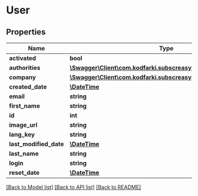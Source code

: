 # User

## Properties
Name | Type | Description | Notes
------------ | ------------- | ------------- | -------------
**activated** | **bool** |  | 
**authorities** | [**\Swagger\Client\com.kodfarki.subscreasy.client.model\Authority[]**](Authority.md) |  | [optional] 
**company** | [**\Swagger\Client\com.kodfarki.subscreasy.client.model\Company**](Company.md) |  | [optional] 
**created_date** | [**\DateTime**](\DateTime.md) |  | [optional] 
**email** | **string** |  | [optional] 
**first_name** | **string** |  | [optional] 
**id** | **int** |  | [optional] 
**image_url** | **string** |  | [optional] 
**lang_key** | **string** |  | [optional] 
**last_modified_date** | [**\DateTime**](\DateTime.md) |  | [optional] 
**last_name** | **string** |  | [optional] 
**login** | **string** |  | 
**reset_date** | [**\DateTime**](\DateTime.md) |  | [optional] 

[[Back to Model list]](../README.md#documentation-for-models) [[Back to API list]](../README.md#documentation-for-api-endpoints) [[Back to README]](../README.md)


